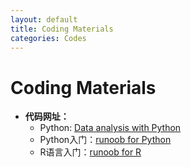 ```yaml
---
layout: default
title: Coding Materials
categories: Codes
---
```

# Coding Materials
- **代码网址：**
   - Python: [Data analysis with Python](https://saskeli.github.io/data-analysis-with-python-summer-2019/)
   - Python入门：[runoob for Python](https://www.runoob.com/python3/python3-data-type.html)
   - R语言入门：[runoob for R](https://www.runoob.com/r/r-tutorial.html)
